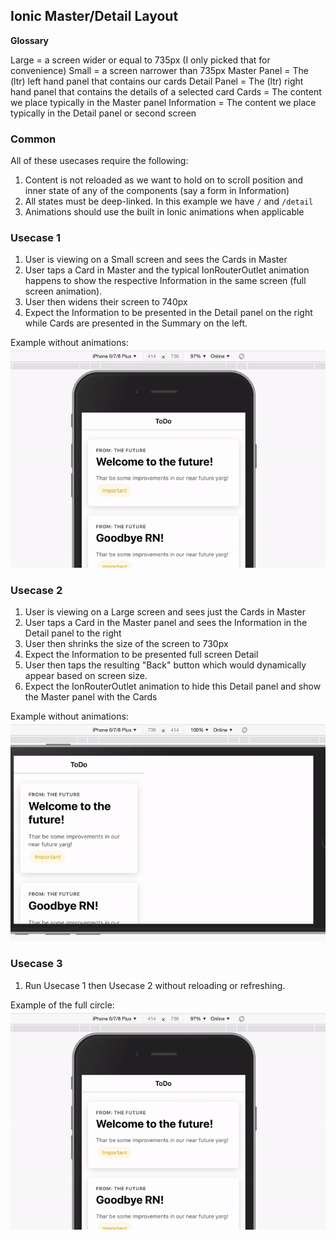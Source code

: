 ## Ionic Master/Detail Layout

**Glossary**

Large = a screen wider or equal to 735px (I only picked that for convenience)
Small = a screen narrower than 735px
Master Panel = The (ltr) left hand panel that contains our cards
Detail Panel = The (ltr) right hand panel that contains the details of a selected card
Cards = The content we place typically in the Master panel
Information = The content we place typically in the Detail panel or second screen

### Common

All of these usecases require the following:

1. Content is not reloaded as we want to hold on to scroll position and inner state of any of the components (say a form in Information)
2. All states must be deep-linked. In this example we have `/` and `/detail`
3. Animations should use the built in Ionic animations when applicable

### Usecase 1

1. User is viewing on a Small screen and sees the Cards in Master
2. User taps a Card in Master and the typical IonRouterOutlet animation happens to show the respective Information in the same screen (full screen animation).
3. User then widens their screen to 740px
4. Expect the Information to be presented in the Detail panel on the right while Cards are presented in the Summary on the left.

Example without animations:
![Small to Large Example](./SmallToLarge.gif)

### Usecase 2

1. User is viewing on a Large screen and sees just the Cards in Master
2. User taps a Card in the Master panel and sees the Information in the Detail panel to the right
3. User then shrinks the size of the screen to 730px
4. Expect the Information to be presented full screen Detail
5. User then taps the resulting "Back" button which would dynamically appear based on screen size.
6. Expect the IonRouterOutlet animation to hide this Detail panel and show the Master panel with the Cards

Example without animations:
![Large to Small Example](./LargeToSmall.gif)

### Usecase 3

1. Run Usecase 1 then Usecase 2 without reloading or refreshing.

Example of the full circle:
![Full Circle Example](./FullCircle.gif)
